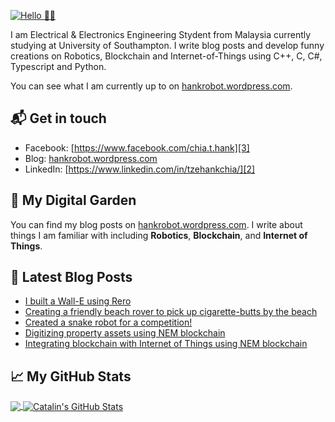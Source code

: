 [![Hello 👋🏻](https://imgur.com/fMlUlUU)][1]

I am Electrical & Electronics Engineering Stydent from Malaysia currently studying at University of Southampton. I write blog posts and develop funny creations on Robotics, Blockchain and Internet-of-Things using C++, C, C#, Typescript and Python.

You can see what I am currently up to on [hankrobot.wordpress.com][1].

## 📬 Get in touch

- Facebook: [https://www.facebook.com/chia.t.hank][3]
- Blog: [hankrobot.wordpress.com][1]
- LinkedIn: [https://www.linkedin.com/in/tzehankchia/][2]

## 🌳 My Digital Garden

You can find my blog posts on [hankrobot.wordpress.com][1]. I write about things
I am familiar with including **Robotics**, **Blockchain**, and **Internet of Things**.

## 📕 Latest Blog Posts

<!-- BLOG-POST-LIST:START -->
- [I built a Wall-E using Rero](https://hankrobot.wordpress.com/2017/10/12/project-wall-e-by-chia-tze-hank-jensen-jazz-cher-and-aw-yong-tuck-weng/)
- [Creating a friendly beach rover to pick up cigarette-butts by the beach](https://hankrobot.wordpress.com/2019/04/12/meet-insanity-your-friendly-beach-rover-to-pick-up-cigarette-butts-by-the-beach/)
- [Created a snake robot for a competition!](https://hankrobot.wordpress.com/2017/10/14/snake-robot/)
- [Digitizing property assets using NEM blockchain](https://hankrobot.wordpress.com/2018/09/17/prop-coins-by-chia-tze-hank-ivan-ling-ting-yang-do-wen-rei-delveer-singh-and-khee-ri-han/)
- [Integrating blockchain with Internet of Things using NEM blockchain](https://hankrobot.wordpress.com/2019/09/04/decentsensors/)
<!-- BLOG-POST-LIST:END -->

## &#x1f4c8; My GitHub Stats

<a href="https://github.com/HankRobot/hankrobot">
  <img align="center" src="https://github-readme-stats.vercel.app/api/top-langs/?username=HankRobot&hide=java,html&title_color=ffffff&text_color=c9cacc&icon_color=2bbc8a&bg_color=1d1f21" />
</a>

<a href="https://github.com/HankRobot/hankrobot">
  <img align="center" src="https://github-readme-stats.vercel.app/api?username=HankRobot&show_icons=true&line_height=27&count_private=true&title_color=ffffff&text_color=c9cacc&icon_color=2bbc8a&bg_color=1d1f21" alt="Catalin's GitHub Stats" />
</a>

[1]: https://hankrobot.wordpress.com/
[2]: https://www.linkedin.com/in/tzehankchia/
[3]: https://www.facebook.com/chia.t.hank
